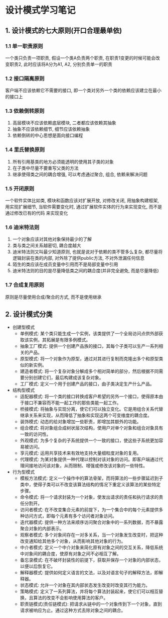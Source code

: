 # 设计模式学习笔记
## 1. 设计模式的七大原则(开口合理最单依)
### 1.1 单一职责原则
一个类只负责一项职责, 假设一个类A负责两个职责, 在职责1变更的时候可能会改变职责2, 此时应该将A分为A1, A2, 分别负责单一的职责
### 1.2  接口隔离原则
客户端不应该依赖它不需要的接口, 即一个类对另外一个类的依赖应该建立在最小的接口上
### 1.3 依赖倒转原则
 1) 高层模块不应该依赖底层模块, 二者都应该依赖其抽象
 2) 抽象不应该依赖细节, 细节应该依赖抽象
 3) 依赖倒转的中心思想是面向接口编程
### 1.4 里氏替换原则
1) 所有引用基类的地方必须能透明的使用其子类的对象
2) 在子类中尽量不要重写父类的方法
3) 继承使得类之间的耦合增强, 可以考虑通过聚合, 组合, 依赖来解决问题
### 1.5 开闭原则
 一个软件实体比如类, 模块和函数应该对扩展开放, 对修改关闭, 用抽象构建框架, 用实现扩展细节, 当软件需要变化时, 通过扩展软件实体的行为来实现变化, 而不是通过修改已有的代码
 来实现变化
 ### 1.6 迪米特法则
 1) 一个对象应该对其他对象保持最少的了解
 2) 类与类之间关系越密切, 耦合度越大
 3) 迪米特法则又叫最少知道原则, 也就是说对于依赖的类不管多么复杂, 都尽量将逻辑封装在类的内部, 对外除了提供public方法, 不对外泄漏任何信息
 4) 陌生的类应该在成员变量中引用而不是局部变量中引用
 5) 迪米特法则的目的是尽量降低类之间的耦合度(并非完全避免, 而是尽量降低)
 ### 1.7 合成复用原则
 原则是尽量使用合成/聚合的方式, 而不是使用继承
 
## 2. 设计模式分类
  + 创建型模式
    + 单例模式: 某个类只能生成一个实例，该类提供了一个全局访问点供外部获取该实例，其拓展是有限多例模式。
    + 抽象工厂模式: 提供一个创建产品族的接口，其每个子类可以生产一系列相关的产品。
    + 原型模式: 将一个对象作为原型，通过对其进行复制而克隆出多个和原型类似的新实例。
    + 建造者模式: 将一个复杂对象分解成多个相对简单的部分，然后根据不同需要分别创建它们，最后构建成该复杂对象。
    + 工厂模式: 定义一个用于创建产品的接口，由子类决定生产什么产品。
  + 结构型模式
    + 适配器模式: 将一个类的接口转换成客户希望的另外一个接口，使得原本由于接口不兼容而不能一起工作的那些类能一起工作。
    + 桥接模式: 将抽象与实现分离，使它们可以独立变化。它是用组合关系代替继承关系来实现，从而降低了抽象和实现这两个可变维度的耦合度。
    + 装饰模式: 动态的给对象增加一些职责，即增加其额外的功能。
    + 组合模式: 将对象组合成树状层次结构，使用户对单个对象和组合对象具有一致的访问性。
    + 外观模式: 为多个复杂的子系统提供一个一致的接口，使这些子系统更加容易被访问。
    + 享元模式: 运用共享技术来有效地支持大量细粒度对象的复用。
    + 代理模式: 为某对象提供一种代理以控制对该对象的访问。即客户端通过代理间接地访问该对象，从而限制、增强或修改该对象的一些特性。
  + 行为型模式
    + 模板方法模式: 定义一个操作中的算法骨架，而将算法的一些步骤延迟到子类中，使得子类可以不改变该算法结构的情况下重定义该算法的某些特定步骤。
    + 命令模式: 将一个请求封装为一个对象，使发出请求的责任和执行请求的责任分割开。
    + 访问者模式: 在不改变集合元素的前提下，为一个集合中的每个元素提供多种访问方式，即每个元素有多个访问者对象访问。
    + 迭代器模式: 提供一种方法来顺序访问聚合对象中的一系列数据，而不暴露聚合对象的内部表示。
    + 观察者模式: 多个对象间存在一对多关系，当一个对象发生改变时，把这种改变通知给其他多个对象，从而影响其他对象的行为。
    + 中介者模式: 定义一个中介对象来简化原有对象之间的交互关系，降低系统中对象间的耦合度，使原有对象之间不必相互了解。
    + 备忘录模式: 在不破坏封装性的前提下，获取并保存一个对象的内部状态，以便以后恢复它。
    + 解释器模式: 提供如何定义语言的文法，以及对语言句子的解释方法，即解释器。
    + 状态模式: 允许一个对象在其内部状态发生改变时改变其行为能力。
    + 策略模式: 定义了一系列算法，并将每个算法封装起来，使它们可以相互替换，且算法的改变不会影响使用算法的客户。
    + 职责链模式(责任链模式): 把请求从链中的一个对象传到下一个对象，直到请求被响应为止。通过这种方式去除对象之间的耦合。


 
 